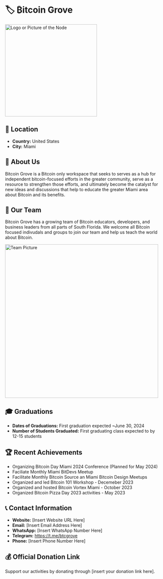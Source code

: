# 🏷️ ₿itcoin Grove
<img src="https://github.com/MyFirstBitcoin/Light-Node-Directory/blob/main/United%20States%20--%20Bitcoin%20Grove/Bitcoin%20Grove%20Logo.jpg" width="300" alt="Logo or Picture of the Node"> <!-- 1 picture maximum -->

## 📍 Location
- **Country:** United States
- **City:** Miami

## 📖 About Us
Bitcoin Grove is a Bitcoin only workspace that seeks to serves as a hub for independent bitcoin-focused efforts in the greater community, serve as a resource to strengthen those efforts, and ultimately become the catalyst for new ideas and discussions that help to educate the greater Miami area about Bitcoin and its benefits.

## 👥 Our Team
Bitcoin Grove has a growing team of Bitcoin educators, developers, and business leaders from all parts of South Florida.  We welcome all Bitcoin focused indivudals and groups to join our team and help us teach the world about Bitcoin.

<img src="https://github.com/MyFirstBitcoin/Light-Node-Directory/blob/main/team_placeholder.png" width="500" alt="Team Picture"> <!-- 1 picture maximum -->

## 🎓 Graduations
- **Dates of Graduations:** First graduation expected ~June 30, 2024
- **Number of Students Graduated:** First graduating class expected to by 12-15 students

## 🏆 Recent Achievements
- Organizing Bitcoin Day Miami 2024 Conference (Planned for May 2024)
- Faciliate Monthly Miami BitDevs Meetup
- Facilitate Monthly Bitcoin Source an Miami Bitcoin Design Meetups
- Organized and led Bitcoin 101 Workshop - Decemeber 2023
- Organized and hosted Bitcoin Vortex Miami - October 2023
- Organized Bitcoin Pizza Day 2023 activities - May 2023

## 📞 Contact Information
- **Website:** [Insert Website URL Here]
- **Email:** [Insert Email Address Here]
- **WhatsApp:** [Insert WhatsApp Number Here]
- **Telegram:** https://t.me/btcgrove
- **Phone:** [Insert Phone Number Here]

## 💰 Official Donation Link
Support our activities by donating through [insert your donation link here].
